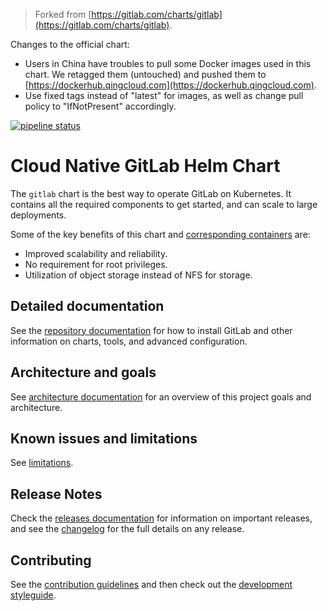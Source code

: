 > Forked from [https://gitlab.com/charts/gitlab](https://gitlab.com/charts/gitlab).

Changes to the official chart:

- Users in China have troubles to pull some Docker images used in this chart. We retagged them (untouched) and pushed them to [https://dockerhub.qingcloud.com](https://dockerhub.qingcloud.com).
- Use fixed tags instead of "latest" for images, as well as change pull policy to "IfNotPresent" accordingly.

[![pipeline status](https://gitlab.com/charts/gitlab/badges/master/pipeline.svg)](https://gitlab.com/charts/gitlab/pipelines)

# Cloud Native GitLab Helm Chart

The `gitlab` chart is the best way to operate GitLab on Kubernetes. It contains
all the required components to get started, and can scale to large deployments.

Some of the key benefits of this chart and [corresponding containers](https://gitlab.com/gitlab-org/build/CNG) are:

- Improved scalability and reliability.
- No requirement for root privileges.
- Utilization of object storage instead of NFS for storage.

## Detailed documentation

See the [repository documentation](doc/index.md) for how to install GitLab and
other information on charts, tools, and advanced configuration.

## Architecture and goals

See [architecture documentation](doc/architecture/index.md) for an overview
of this project goals and architecture.

## Known issues and limitations

See [limitations](doc/index.md#limitations).

## Release Notes

Check the [releases documentation](doc/releases/index.md) for information on important releases,
and see the [changelog](CHANGELOG.md) for the full details on any release.

## Contributing

See the [contribution guidelines](CONTRIBUTING.md) and then check out the
[development styleguide](doc/development/index.md).
